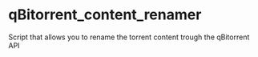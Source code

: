# qBitorrent_content_renamer
Script that allows you to rename the torrent content trough the qBitorrent API
